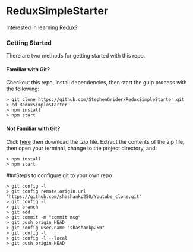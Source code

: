 # ReduxSimpleStarter

Interested in learning [Redux](https://www.udemy.com/react-redux/)?

### Getting Started

There are two methods for getting started with this repo.

#### Familiar with Git?
Checkout this repo, install dependencies, then start the gulp process with the following:

```
> git clone https://github.com/StephenGrider/ReduxSimpleStarter.git
> cd ReduxSimpleStarter
> npm install
> npm start
```

#### Not Familiar with Git?
Click [here](https://github.com/StephenGrider/ReactStarter/releases) then download the .zip file.  Extract the contents of the zip file, then open your terminal, change to the project directory, and:

```
> npm install
> npm start
```
###Steps to configure git to your own repo
```
> git config -l
> git config remote.origin.url "https://github.com/shashankp250/Youtube_clone.git"
> git config -l
> git branch
> git add .
> git commit -m "commit msg"
> git push origin HEAD
> git config user.name "shashankp250"
> git config -l
> git config -l --local
> git push origin HEAD

```
